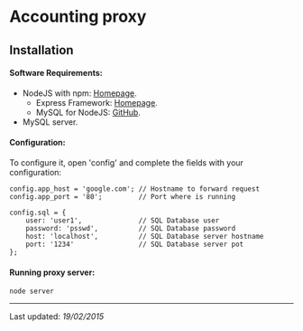 # Accounting proxy
## Installation
#### Software Requirements:
- NodeJS with npm: [Homepage](http://nodejs.org/).
    + Express Framework: [Homepage](http://expressjs.com/).
    + MySQL for NodeJS: [GitHub](https://github.com/felixge/node-mysql).
- MySQL server.

#### Configuration:
To configure it, open 'config' and complete the fields with your configuration:
```
config.app_host = 'google.com'; // Hostname to forward request
config.app_port = '80';         // Port where is running

config.sql = {
    user: 'user1',              // SQL Database user
    password: 'psswd',          // SQL Database password
    host: 'localhost',          // SQL Database server hostname
    port: '1234'                // SQL Database server pot
};
```

#### Running proxy server:
```
node server
```

---
Last updated: _19/02/2015_